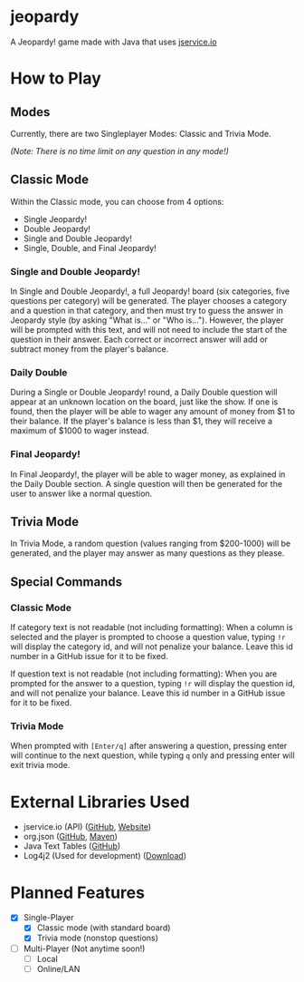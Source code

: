 # jeopardy
A Jeopardy! game made with Java that uses [jservice.io](http://jservice.io)

# How to Play
## Modes
Currently, there are two Singleplayer Modes: Classic and Trivia Mode.

*(Note: There is no time limit on any question in any mode!)*
## Classic Mode
Within the Classic mode, you can choose from 4 options:
- Single Jeopardy!
- Double Jeopardy!
- Single and Double Jeopardy!
- Single, Double, and Final Jeopardy!
### Single and Double Jeopardy!
In Single and Double Jeopardy!, a full Jeopardy! board (six categories, five questions per category) will be generated. The player chooses a category and a question in that category, and then must try to guess the answer in Jeopardy style (by asking "What is..." or "Who is..."). However, the player will be prompted with this text, and will not need to include the start of the question in their answer. Each correct or incorrect answer will add or subtract money from the player's balance.
### Daily Double
During a Single or Double Jeopardy! round, a Daily Double question will appear at an unknown location on the board, just like the show. If one is found, then the player will be able to wager any amount of money from $1 to their balance. If the player's balance is less than $1, they will receive a maximum of $1000 to wager instead.
### Final Jeopardy!
In Final Jeopardy!, the player will be able to wager money, as explained in the Daily Double section. A single question will then be generated for the user to answer like a normal question.
## Trivia Mode
In Trivia Mode, a random question (values ranging from $200-1000) will be generated, and the player may answer as many questions as they please.
## Special Commands
### Classic Mode
If category text is not readable (not including formatting): When a column is selected and the player is prompted to choose a question value, typing `!r` will display the category id, and will not penalize your balance. Leave this id number in a GitHub issue for it to be fixed.

If question text is not readable (not including formatting): When you are prompted for the answer to a question, typing `!r` will display the question id, and will not penalize your balance. Leave this id number in a GitHub issue for it to be fixed.
### Trivia Mode
When prompted with `[Enter/q]` after answering a question, pressing enter will continue to the next question, while typing `q` only and pressing enter will exit trivia mode.
# External Libraries Used
- jservice.io (API)              ([GitHub](https://github.com/sottenad/jService), [Website](http://jservice.io))
- org.json                       ([GitHub](https://github.com/stleary/JSON-java), [Maven](https://mvnrepository.com/artifact/org.json/json))
- Java Text Tables               ([GitHub](https://github.com/iNamik/java_text_tables))
- Log4j2 (Used for development)  ([Download](http://logging.apache.org/log4j/2.x/download.html))

# Planned Features
- [X] Single-Player
  - [X] Classic mode (with standard board)
  - [X] Trivia mode (nonstop questions)
- [ ] Multi-Player (Not anytime soon!)
  - [ ] Local
  - [ ] Online/LAN
